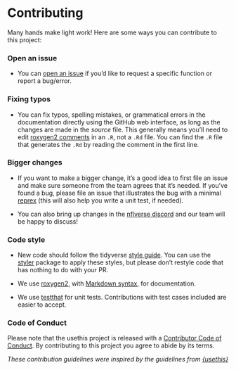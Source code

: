 # Contributing

Many hands make light work! Here are some ways you can contribute to
this project:

### Open an issue

- You can [open an
  issue](https://github.com/nflverse/nflplotR/issues/new/choose) if
  you’d like to request a specific function or report a bug/error.

### Fixing typos

- You can fix typos, spelling mistakes, or grammatical errors in the
  documentation directly using the GitHub web interface, as long as the
  changes are made in the *source* file. This generally means you’ll
  need to edit [roxygen2
  comments](https://roxygen2.r-lib.org/articles/roxygen2.html) in an
  `.R`, not a `.Rd` file. You can find the `.R` file that generates the
  `.Rd` by reading the comment in the first line.

### Bigger changes

- If you want to make a bigger change, it’s a good idea to first file an
  issue and make sure someone from the team agrees that it’s needed. If
  you’ve found a bug, please file an issue that illustrates the bug with
  a minimal [reprex](https://www.tidyverse.org/help/#reprex) (this will
  also help you write a unit test, if needed).

- You can also bring up changes in the [nflverse
  discord](https://discord.com/invite/5Er2FBnnQa) and our team will be
  happy to discuss!

### Code style

- New code should follow the tidyverse [style
  guide](https://style.tidyverse.org). You can use the
  [styler](https://CRAN.R-project.org/package=styler) package to apply
  these styles, but please don’t restyle code that has nothing to do
  with your PR.

- We use [roxygen2](https://cran.r-project.org/package=roxygen2), with
  [Markdown
  syntax](https://roxygen2.r-lib.org/articles/rd-formatting.html), for
  documentation.

- We use [testthat](https://cran.r-project.org/package=testthat) for
  unit tests. Contributions with test cases included are easier to
  accept.

### Code of Conduct

Please note that the usethis project is released with a [Contributor
Code of Conduct](https://nflplotr.nflverse.com/CODE_OF_CONDUCT.md). By
contributing to this project you agree to abide by its terms.

*These contribution guidelines were inspired by the guidelines from
[{usethis}](https://github.com/r-lib/usethis)*
